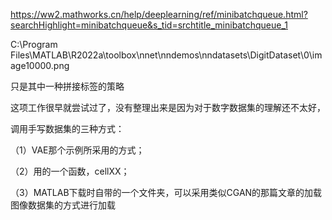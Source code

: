 https://ww2.mathworks.cn/help/deeplearning/ref/minibatchqueue.html?searchHighlight=minibatchqueue&s_tid=srchtitle_minibatchqueue_1

C:\Program Files\MATLAB\R2022a\toolbox\nnet\nndemos\nndatasets\DigitDataset\0\image10000.png

只是其中一种拼接标签的策略

这项工作很早就尝试过了，没有整理出来是因为对于数字数据集的理解还不太好，

调用手写数据集的三种方式：

（1）VAE那个示例所采用的方式；

（2）用的一个函数，cellXX；

（3）MATLAB下载时自带的一个文件夹，可以采用类似CGAN的那篇文章的加载图像数据集的方式进行加载

